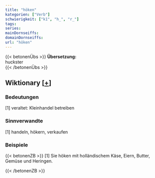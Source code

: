 ```yaml
---
title: "höken"
kategorien: ["Verb"]
schwierigkeit: ["k1", "h_", "r_"]
tags:
series:
mainDornseiffs:
domainDornseiffs:
url: "höken"
---
```


{{< betonenÜbs >}}
**Übersetzung:**  
huckster  
{{< /betonenÜbs >}}

## Wiktionary [[+](https://de.wiktionary.org/wiki/höken)]

### Bedeutungen
[1] veraltet: Kleinhandel betreiben  

### Sinnverwandte
[1] handeln, hökern, verkaufen  

### Beispiele
{{< betonenZB >}}
[1] Sie höken mit holländischem Käse, Eiern, Butter, Gemüse und Heringen.  

{{< /betonenZB >}}

